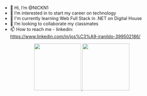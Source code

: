 - 👋 Hi, I’m @NICKN1
- 👀 I’m interested in to start my career on technology
- 🌱 I'm currently learning Web Full Stack in .NET on Digital House
- 💞️ I’m looking to collaborate my classmates
- 📫 How to reach me - linkedin: https://www.linkedin.com/in/jos%C3%A9-iranildo-399502186/

<!---
NICKN1/NICKN1 is a ✨ special ✨ repository because its `README.md` (this file) appears on your GitHub profile.
You can click the Preview link to take a look at your changes.
--->

<div align="center">
  <a href="https://github.com/NICKN1">
  <img height="150em" src="https://github-readme-stats.vercel.app/api?username=NICKN1&show_icons=true&theme=midnight-purple&include_all_commits=true&count_private=true"/>
  <img height="150em" src="https://github-readme-stats.vercel.app/api/top-langs/?username=NICKN1&layout=compact&langs_count=7&theme=midnight-purple"/>
</div>
